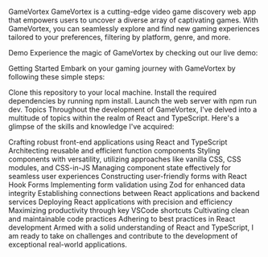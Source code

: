 
GameVortex
GameVortex is a cutting-edge video game discovery web app that empowers users to uncover a diverse array of captivating games. With GameVortex, you can seamlessly explore and find new gaming experiences tailored to your preferences, filtering by platform, genre, and more.

Demo
Experience the magic of GameVortex by checking out our live demo: 

Getting Started
Embark on your gaming journey with GameVortex by following these simple steps:

Clone this repository to your local machine.
Install the required dependencies by running npm install.
Launch the web server with npm run dev.
Topics
Throughout the development of GameVortex, I've delved into a multitude of topics within the realm of React and TypeScript. Here's a glimpse of the skills and knowledge I've acquired:

Crafting robust front-end applications using React and TypeScript
Architecting reusable and efficient function components
Styling components with versatility, utilizing approaches like vanilla CSS, CSS modules, and CSS-in-JS
Managing component state effectively for seamless user experiences
Constructing user-friendly forms with React Hook Forms
Implementing form validation using Zod for enhanced data integrity
Establishing connections between React applications and backend services
Deploying React applications with precision and efficiency
Maximizing productivity through key VSCode shortcuts
Cultivating clean and maintainable code practices
Adhering to best practices in React development
Armed with a solid understanding of React and TypeScript, I am ready to take on challenges and contribute to the development of exceptional real-world applications.




